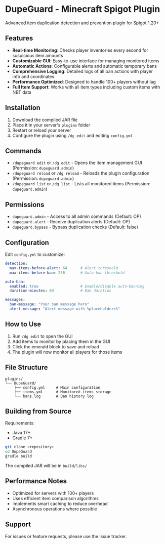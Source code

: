 # DupeGuard - Minecraft Spigot Plugin

Advanced item duplication detection and prevention plugin for Spigot 1.20+

## Features

- **Real-time Monitoring**: Checks player inventories every second for suspicious item amounts
- **Customizable GUI**: Easy-to-use interface for managing monitored items
- **Automatic Actions**: Configurable alerts and automatic temporary bans
- **Comprehensive Logging**: Detailed logs of all ban actions with player info and coordinates
- **Performance Optimized**: Designed to handle 100+ players without lag
- **Full Item Support**: Works with all item types including custom items with NBT data

## Installation

1. Download the compiled JAR file
2. Place it in your server's `plugins` folder
3. Restart or reload your server
4. Configure the plugin using `/dg edit` and editing `config.yml`

## Commands

- `/dupeguard edit` or `/dg edit` - Opens the item management GUI (Permission: `dupeguard.admin`)
- `/dupeguard reload` or `/dg reload` - Reloads the plugin configuration (Permission: `dupeguard.admin`)
- `/dupeguard list` or `/dg list` - Lists all monitored items (Permission: `dupeguard.admin`)

## Permissions

- `dupeguard.admin` - Access to all admin commands (Default: OP)
- `dupeguard.alert` - Receive duplication alerts (Default: OP)
- `dupeguard.bypass` - Bypass duplication checks (Default: false)

## Configuration

Edit `config.yml` to customize:

```yaml
detection:
  max-items-before-alert: 64      # Alert threshold
  max-items-before-ban: 256       # Auto-ban threshold

auto-ban:
  enabled: true                   # Enable/disable auto-banning
  duration-minutes: 60            # Ban duration

messages:
  ban-message: "Your ban message here"
  alert-message: "Alert message with %placeholders%"
```

## How to Use

1. Run `/dg edit` to open the GUI
2. Add items to monitor by placing them in the GUI
3. Click the emerald block to save and reload
4. The plugin will now monitor all players for those items

## File Structure

```
plugins/
└── DupeGuard/
    ├── config.yml     # Main configuration
    ├── items.yml      # Monitored items storage
    └── bans.log       # Ban history log
```

## Building from Source

Requirements:
- Java 17+
- Gradle 7+

```bash
git clone <repository>
cd DupeGuard
gradle build
```

The compiled JAR will be in `build/libs/`

## Performance Notes

- Optimized for servers with 100+ players
- Uses efficient item comparison algorithms
- Implements smart caching to reduce overhead
- Asynchronous operations where possible

## Support

For issues or feature requests, please use the issue tracker.
